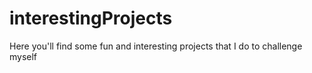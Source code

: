 # interestingProjects
Here you'll find some fun and interesting projects that I do to challenge myself
